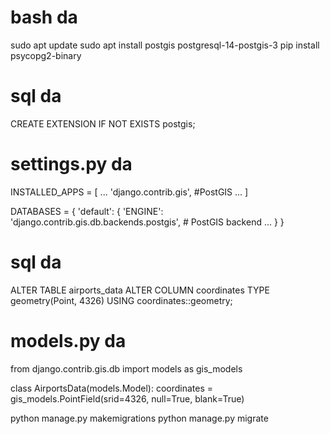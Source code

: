 
# bash da
sudo apt update
sudo apt install postgis postgresql-14-postgis-3
pip install psycopg2-binary


# sql da 
CREATE EXTENSION IF NOT EXISTS postgis;



# settings.py da
INSTALLED_APPS = [
    ...
    'django.contrib.gis',  #PostGIS 
    ... 
]

DATABASES = {
    'default': {
        'ENGINE': 'django.contrib.gis.db.backends.postgis',  # PostGIS backend
        ...
    }
}



# sql da
ALTER TABLE airports_data ALTER COLUMN coordinates TYPE geometry(Point, 4326) USING coordinates::geometry;

# models.py da
from django.contrib.gis.db import models as gis_models 

class AirportsData(models.Model): 
  coordinates = gis_models.PointField(srid=4326, null=True, blank=True) 
  

python manage.py makemigrations 
python manage.py migrate


